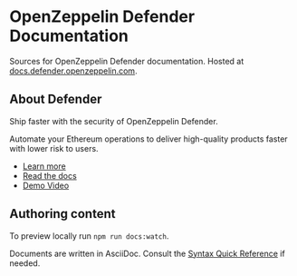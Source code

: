 # OpenZeppelin Defender Documentation

Sources for OpenZeppelin Defender documentation. Hosted at [docs.defender.openzeppelin.com](https://docs.defender.openzeppelin.com/).

## About Defender

Ship faster with the security of OpenZeppelin Defender.

Automate your Ethereum operations to deliver high-quality products faster with lower risk to users.

- [Learn more](https://openzeppelin.com/defender)
- [Read the docs](https://docs.openzeppelin.com/defender)
- [Demo Video](https://www.youtube.com/watch?v=98nZ-lsHcPs&ab_channel=OpenZeppelin)

## Authoring content

To preview locally run `npm run docs:watch`.

Documents are written in AsciiDoc. Consult the [Syntax Quick Reference](https://asciidoctor.org/docs/asciidoc-syntax-quick-reference/) if needed.
